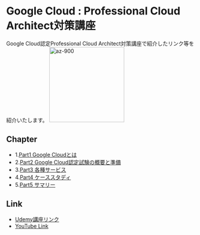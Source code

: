 # Google Cloud : Professional Cloud Architect対策講座

Google Cloud認定Professional Cloud Architect対策講座で紹介したリンク等を紹介いたします。
<img src="https://user-images.githubusercontent.com/73625072/187618050-fb1ef9cb-95fa-4708-b906-01711f05aa6c.JPG" alt="az-900" title="az-900"  height="200">

## Chapter
- 1.[Part1 Google Cloudとは](https://github.com/maruchintech/udemy-gcp-ace/blob/af2f3edf5effbc4dd7521d8e4d79d3152b10f5fa/Part1%20GCP%E3%81%A8%E3%81%AF.md)
- 2.[Part2 Google Cloud認定試験の概要と準備](https://github.com/maruchintech/udemy-gcp-pca/blob/c4db881998ef38dd5b387c5b9a0a3739f853c3c0/Part2%E8%AA%8D%E5%AE%9A%E8%A9%A6%E9%A8%93%E3%81%AE%E6%A6%82%E8%A6%81%E3%81%A8%E6%BA%96%E5%82%99.md)
- 3.[Part3 各種サービス](https://github.com/maruchintech/udemy-gcp-ace/blob/af2f3edf5effbc4dd7521d8e4d79d3152b10f5fa/Part3%20GCP%E3%82%92%E3%81%AF%E3%81%98%E3%82%81%E3%82%88%E3%81%86.md)
- 4.[Part4 ケーススタディ](https://github.com/maruchintech/udemy-gcp-ace/blob/af2f3edf5effbc4dd7521d8e4d79d3152b10f5fa/Part4%20%E5%90%84%E3%82%B5%E3%83%BC%E3%83%93%E3%82%B9%E3%81%AE%E7%B4%B9%E4%BB%8B.md)
- 5.[Part5 サマリー](https://github.com/maruchintech/udemy-gcp-ace/blob/1a7688e358acae094443b24474c85fe379b933f4/Part5%20%E3%81%BE%E3%81%A8%E3%82%81.md)

## Link
- [Udemy講座リンク]([https://www.udemy.com/course/2022gcp-associate-cloud-engineer-google-cloud/?referralCode=26AD9FD65E32A13FA320](https://www.udemy.com/course/google-cloud-professional-cloud-architectpca/?referralCode=63970336AA1B67427C4F))
- [YouTube Link](https://www.youtube.com/c/Maruchintechch?sub_confirmation=1)
